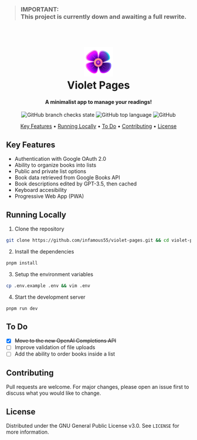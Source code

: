 > ### IMPORTANT:<br/>This project is currently down and awaiting a full rewrite.

<h1 align="center">
  <br />
  <img src="https://raw.githubusercontent.com/infamous55/violet-pages/master/public/favicon.png" width="80" height="80" alt="Logo" />
  <br />
  Violet Pages
  <br />
</h1>

<h4 align="center">A minimalist app to manage your readings!</h4>

<p align="center">
  <img alt="GitHub branch checks state" src="https://img.shields.io/github/checks-status/infamous55/violet-pages/master" />
  <img alt="GitHub top language" src="https://img.shields.io/github/languages/top/infamous55/violet-pages" />
  <img alt="GitHub" src="https://img.shields.io/github/license/infamous55/violet-pages" />
</p>

<p align="center">
  <a href="#key-features">Key Features</a> •
  <a href="#running-locally">Running Locally</a> •
  <a href="#to-do">To Do</a> •
  <a href="#contributing">Contributing</a> •
  <a href="#license">License</a>
</p>

## Key Features

- Authentication with Google OAuth 2.0
- Ability to organize books into lists
- Public and private list options
- Book data retrieved from Google Books API
- Book descriptions edited by GPT-3.5, then cached
- Keyboard accesibility
- Progressive Web App (PWA)

## Running Locally

1. Clone the repository

```bash
git clone https://github.com/infamous55/violet-pages.git && cd violet-pages
```

2. Install the dependencies

```bash
pnpm install
```

3. Setup the environment variables

```bash
cp .env.example .env && vim .env
```

4. Start the development server

```bash
pnpm run dev
```

## To Do

- [x] ~~Move to the new OpenAI Completions API~~
- [ ] Improve validation of file uploads
- [ ] Add the ability to order books inside a list

## Contributing

Pull requests are welcome. For major changes, please open an issue first to discuss what you would like to change.

## License

Distributed under the GNU General Public License v3.0. See `LICENSE` for more information.

